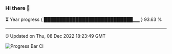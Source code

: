 ### Hi there 👋

⏳ Year progress { ████████████████████████████▁▁ } 93.63 %

---

⏰ Updated on Thu, 08 Dec 2022 18:23:49 GMT

![Progress Bar CI](https://github.com/ZhaoGui/ZhaoGui/workflows/Progress%20Bar%20CI/badge.svg)
